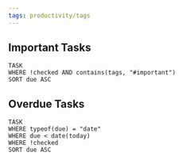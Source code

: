 ```yaml
---
tags: productivity/tags
---
```


## Important Tasks
```dataview
TASK 
WHERE !checked AND contains(tags, "#important")
SORT due ASC
```

## Overdue Tasks
```dataview
TASK 
WHERE typeof(due) = "date"
WHERE due < date(today)
WHERE !checked
SORT due ASC
```
